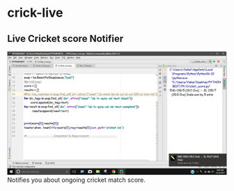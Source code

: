 # crick-live
Live Cricket score Notifier
--------------------
![image](https://github.com/the-vishal/crick-live/blob/master/Screenshot%20(33).png)
Notifies you about ongoing cricket match score.
